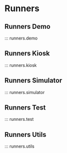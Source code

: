 # Runners

## Runners Demo
::: runners.demo

## Runners Kiosk
::: runners.kiosk

## Runners Simulator
::: runners.simulator

## Runners Test
::: runners.test

## Runners Utils
::: runners.utils
